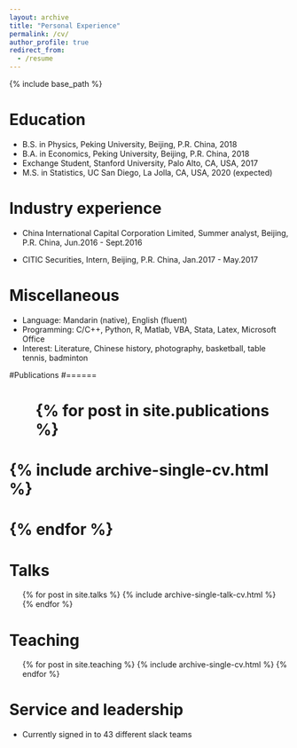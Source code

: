 ```yaml
---
layout: archive
title: "Personal Experience"
permalink: /cv/
author_profile: true
redirect_from:
  - /resume
---
```


{% include base_path %}

Education
======
* B.S. in Physics, Peking University, Beijing, P.R. China, 2018
* B.A. in Economics, Peking University, Beijing, P.R. China, 2018
* Exchange Student, Stanford University, Palo Alto, CA, USA, 2017
* M.S. in Statistics, UC San Diego, La Jolla, CA, USA, 2020 (expected)

Industry experience
======
* China International Capital Corporation Limited, Summer analyst, Beijing, P.R. China, Jun.2016 - Sept.2016

* CITIC Securities, Intern, Beijing, P.R. China, Jan.2017 - May.2017
  
Miscellaneous
======
* Language: Mandarin (native), English (fluent)
* Programming: C/C++, Python, R, Matlab, VBA, Stata, Latex, Microsoft Office
* Interest: Literature, Chinese history, photography, basketball, table tennis, badminton

#Publications
#======
#  <ul>{% for post in site.publications %}
#    {% include archive-single-cv.html %}
#  {% endfor %}</ul>
  
Talks
======
  <ul>{% for post in site.talks %}
    {% include archive-single-talk-cv.html %}
  {% endfor %}</ul>
  
Teaching
======
  <ul>{% for post in site.teaching %}
    {% include archive-single-cv.html %}
  {% endfor %}</ul>
  
Service and leadership
======
* Currently signed in to 43 different slack teams
